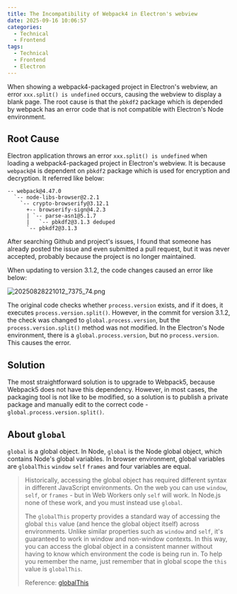 ```yaml
---
title: The Incompatibility of Webpack4 in Electron's webview
date: 2025-09-16 10:06:57
categories:
  - Technical
  - Frontend
tags:
  - Technical
  - Frontend
  - Electron
---
```


When showing a webpack4-packaged project in Electron's webview, an error `xxx.split() is undefined` occurs, causing the webview to display a blank page. The root cause is that the `pbkdf2` package which is depended by webpack has an error code that is not compatible with Electron's Node environment.

## Root Cause

Electron application throws an error `xxx.split() is undefined` when loading a webpack4-packaged project in Electron's webview. It is because `webpack@4` is dependent on `pbkdf2` package which is used for encryption and decryption. It referred like below:

<!-- more -->

```text
-- webpack@4.47.0
  `-- node-libs-browser@2.2.1
    `-- crypto-browserify@3.12.1
      +-- browserify-sign@4.2.3
      | `-- parse-asn1@5.1.7
      |   `-- pbkdf2@3.1.3 deduped
      `-- pbkdf2@3.1.3
```

After searching Github and project's issues, I found that someone has already posted the issue and even submitted a pull request, but it was never accepted, probably because the project is no longer maintained.

When updating to version 3.1.2, the code changes caused an error like below:

![20250828221012_7375_74.png](20250828221012_7375_74.png)

The original code checks whether `process.version` exists, and if it does, it executes `process.version.split()`. However, in the commit for version 3.1.2, the check was changed to `global.process.version`, but the `process.version.split()` method was not modified. In the Electron's Node environment, there is a `global.process.version`, but no `process.version`. This causes the error.

## Solution

The most straightforward solution is to upgrade to Webpack5, because Webpack5 does not have this dependency. However, in most cases, the packaging tool is not like to be modified, so a solution is to publish a private package and manually edit to the correct code - `global.process.version.split()`.

## About `global`

`global` is a global object. In Node, `global` is the Node global object, which contains Node's global variables. In browser environment, global variables are `globalThis` `window` `self` `frames` and four variables are equal.

> Historically, accessing the global object has required different syntax in different JavaScript environments. On the web you can use `window`, `self`, or `frames` - but in Web Workers only `self` will work. In Node.js none of these work, and you must instead use `global`.
>
> The `globalThis` property provides a standard way of accessing the global `this` value (and hence the global object itself) across environments. Unlike similar properties such as `window` and `self`, it's guaranteed to work in window and non-window contexts. In this way, you can access the global object in a consistent manner without having to know which environment the code is being run in. To help you remember the name, just remember that in global scope the `this` value is `globalThis`.
>
> Reference: [globalThis](https://developer.mozilla.org/en-US/docs/Web/JavaScript/Reference/Global_Objects/globalThis)
